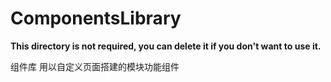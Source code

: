 # ComponentsLibrary

**This directory is not required, you can delete it if you don't want to use it.**

组件库 用以自定义页面搭建的模块功能组件
